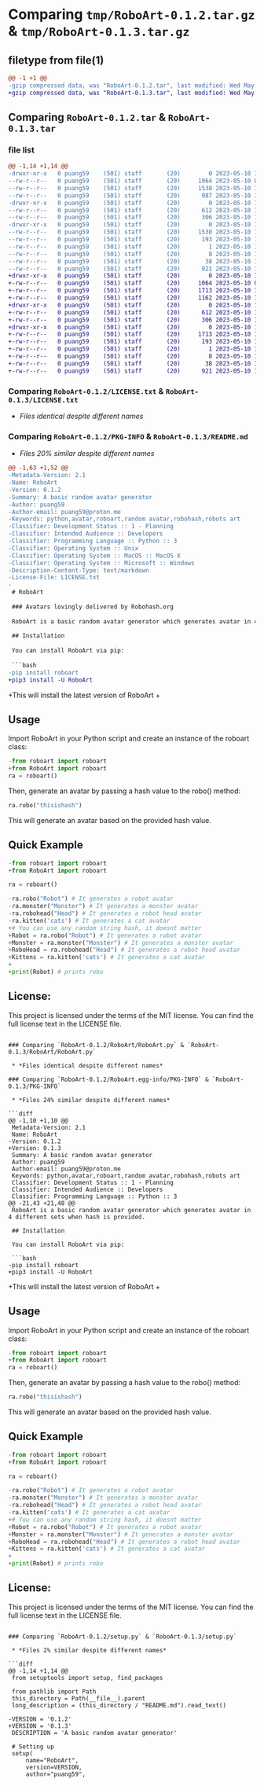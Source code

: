 # Comparing `tmp/RoboArt-0.1.2.tar.gz` & `tmp/RoboArt-0.1.3.tar.gz`

## filetype from file(1)

```diff
@@ -1 +1 @@
-gzip compressed data, was "RoboArt-0.1.2.tar", last modified: Wed May 10 11:53:34 2023, max compression
+gzip compressed data, was "RoboArt-0.1.3.tar", last modified: Wed May 10 11:59:46 2023, max compression
```

## Comparing `RoboArt-0.1.2.tar` & `RoboArt-0.1.3.tar`

### file list

```diff
@@ -1,14 +1,14 @@
-drwxr-xr-x   0 puang59    (501) staff       (20)        0 2023-05-10 11:53:34.399949 RoboArt-0.1.2/
--rw-r--r--   0 puang59    (501) staff       (20)     1064 2023-05-10 08:26:19.000000 RoboArt-0.1.2/LICENSE.txt
--rw-r--r--   0 puang59    (501) staff       (20)     1538 2023-05-10 11:53:34.399825 RoboArt-0.1.2/PKG-INFO
--rw-r--r--   0 puang59    (501) staff       (20)      987 2023-05-10 11:30:24.000000 RoboArt-0.1.2/README.md
-drwxr-xr-x   0 puang59    (501) staff       (20)        0 2023-05-10 11:53:34.399096 RoboArt-0.1.2/RoboArt/
--rw-r--r--   0 puang59    (501) staff       (20)      612 2023-05-10 11:33:04.000000 RoboArt-0.1.2/RoboArt/RoboArt.py
--rw-r--r--   0 puang59    (501) staff       (20)      306 2023-05-10 11:53:18.000000 RoboArt-0.1.2/RoboArt/__init__.py
-drwxr-xr-x   0 puang59    (501) staff       (20)        0 2023-05-10 11:53:34.399641 RoboArt-0.1.2/RoboArt.egg-info/
--rw-r--r--   0 puang59    (501) staff       (20)     1538 2023-05-10 11:53:34.000000 RoboArt-0.1.2/RoboArt.egg-info/PKG-INFO
--rw-r--r--   0 puang59    (501) staff       (20)      193 2023-05-10 11:53:34.000000 RoboArt-0.1.2/RoboArt.egg-info/SOURCES.txt
--rw-r--r--   0 puang59    (501) staff       (20)        1 2023-05-10 11:53:34.000000 RoboArt-0.1.2/RoboArt.egg-info/dependency_links.txt
--rw-r--r--   0 puang59    (501) staff       (20)        8 2023-05-10 11:53:34.000000 RoboArt-0.1.2/RoboArt.egg-info/top_level.txt
--rw-r--r--   0 puang59    (501) staff       (20)       38 2023-05-10 11:53:34.399996 RoboArt-0.1.2/setup.cfg
--rw-r--r--   0 puang59    (501) staff       (20)      921 2023-05-10 11:53:26.000000 RoboArt-0.1.2/setup.py
+drwxr-xr-x   0 puang59    (501) staff       (20)        0 2023-05-10 11:59:46.228991 RoboArt-0.1.3/
+-rw-r--r--   0 puang59    (501) staff       (20)     1064 2023-05-10 08:26:19.000000 RoboArt-0.1.3/LICENSE.txt
+-rw-r--r--   0 puang59    (501) staff       (20)     1713 2023-05-10 11:59:46.228861 RoboArt-0.1.3/PKG-INFO
+-rw-r--r--   0 puang59    (501) staff       (20)     1162 2023-05-10 11:59:21.000000 RoboArt-0.1.3/README.md
+drwxr-xr-x   0 puang59    (501) staff       (20)        0 2023-05-10 11:59:46.228134 RoboArt-0.1.3/RoboArt/
+-rw-r--r--   0 puang59    (501) staff       (20)      612 2023-05-10 11:33:04.000000 RoboArt-0.1.3/RoboArt/RoboArt.py
+-rw-r--r--   0 puang59    (501) staff       (20)      306 2023-05-10 11:53:18.000000 RoboArt-0.1.3/RoboArt/__init__.py
+drwxr-xr-x   0 puang59    (501) staff       (20)        0 2023-05-10 11:59:46.228670 RoboArt-0.1.3/RoboArt.egg-info/
+-rw-r--r--   0 puang59    (501) staff       (20)     1713 2023-05-10 11:59:46.000000 RoboArt-0.1.3/RoboArt.egg-info/PKG-INFO
+-rw-r--r--   0 puang59    (501) staff       (20)      193 2023-05-10 11:59:46.000000 RoboArt-0.1.3/RoboArt.egg-info/SOURCES.txt
+-rw-r--r--   0 puang59    (501) staff       (20)        1 2023-05-10 11:59:46.000000 RoboArt-0.1.3/RoboArt.egg-info/dependency_links.txt
+-rw-r--r--   0 puang59    (501) staff       (20)        8 2023-05-10 11:59:46.000000 RoboArt-0.1.3/RoboArt.egg-info/top_level.txt
+-rw-r--r--   0 puang59    (501) staff       (20)       38 2023-05-10 11:59:46.229034 RoboArt-0.1.3/setup.cfg
+-rw-r--r--   0 puang59    (501) staff       (20)      921 2023-05-10 11:59:38.000000 RoboArt-0.1.3/setup.py
```

### Comparing `RoboArt-0.1.2/LICENSE.txt` & `RoboArt-0.1.3/LICENSE.txt`

 * *Files identical despite different names*

### Comparing `RoboArt-0.1.2/PKG-INFO` & `RoboArt-0.1.3/README.md`

 * *Files 20% similar despite different names*

```diff
@@ -1,63 +1,52 @@
-Metadata-Version: 2.1
-Name: RoboArt
-Version: 0.1.2
-Summary: A basic random avatar generator
-Author: puang59
-Author-email: puang59@proton.me
-Keywords: python,avatar,roboart,random avatar,robohash,robots art
-Classifier: Development Status :: 1 - Planning
-Classifier: Intended Audience :: Developers
-Classifier: Programming Language :: Python :: 3
-Classifier: Operating System :: Unix
-Classifier: Operating System :: MacOS :: MacOS X
-Classifier: Operating System :: Microsoft :: Windows
-Description-Content-Type: text/markdown
-License-File: LICENSE.txt
-
 # RoboArt
 
 ### Avatars lovingly delivered by Robohash.org
 
 RoboArt is a basic random avatar generator which generates avatar in 4 different sets when hash is provided.
 
 ## Installation
 
 You can install RoboArt via pip:
 
 ```bash
-pip install roboart
+pip3 install -U RoboArt
 ```
 
+This will install the latest version of RoboArt
+
 ## Usage
 
 Import RoboArt in your Python script and create an instance of the roboart class:
 
 ```python
-from roboart import roboart
+from RoboArt import roboart
 ra = roboart()
 ```
 
 Then, generate an avatar by passing a hash value to the robo() method:
 
 ```python
 ra.robo("thisishash")
 ```
 
 This will generate an avatar based on the provided hash value.
 
 ## Quick Example
 
 ```python
-from roboart import roboart
+from RoboArt import roboart
 
 ra = roboart()
 
-ra.robo("Robot") # It generates a robot avatar
-ra.monster("Monster") # It generates a monster avatar
-ra.robohead("Head") # It generates a robot head avatar
-ra.kitten('cats') # It generates a cat avatar
+# You can use any random string hash, it doesnt matter
+Robot = ra.robo("Robot") # It generates a robot avatar
+Monster = ra.monster("Monster") # It generates a monster avatar
+RoboHead = ra.robohead("Head") # It generates a robot head avatar
+Kittens = ra.kitten('cats') # It generates a cat avatar
+
+print(Robot) # prints robo
 ```
 
 ## License:
 
 This project is licensed under the terms of the MIT license. You can find the full license text in the LICENSE file.
```

### Comparing `RoboArt-0.1.2/RoboArt/RoboArt.py` & `RoboArt-0.1.3/RoboArt/RoboArt.py`

 * *Files identical despite different names*

### Comparing `RoboArt-0.1.2/RoboArt.egg-info/PKG-INFO` & `RoboArt-0.1.3/PKG-INFO`

 * *Files 24% similar despite different names*

```diff
@@ -1,10 +1,10 @@
 Metadata-Version: 2.1
 Name: RoboArt
-Version: 0.1.2
+Version: 0.1.3
 Summary: A basic random avatar generator
 Author: puang59
 Author-email: puang59@proton.me
 Keywords: python,avatar,roboart,random avatar,robohash,robots art
 Classifier: Development Status :: 1 - Planning
 Classifier: Intended Audience :: Developers
 Classifier: Programming Language :: Python :: 3
@@ -21,43 +21,48 @@
 RoboArt is a basic random avatar generator which generates avatar in 4 different sets when hash is provided.
 
 ## Installation
 
 You can install RoboArt via pip:
 
 ```bash
-pip install roboart
+pip3 install -U RoboArt
 ```
 
+This will install the latest version of RoboArt
+
 ## Usage
 
 Import RoboArt in your Python script and create an instance of the roboart class:
 
 ```python
-from roboart import roboart
+from RoboArt import roboart
 ra = roboart()
 ```
 
 Then, generate an avatar by passing a hash value to the robo() method:
 
 ```python
 ra.robo("thisishash")
 ```
 
 This will generate an avatar based on the provided hash value.
 
 ## Quick Example
 
 ```python
-from roboart import roboart
+from RoboArt import roboart
 
 ra = roboart()
 
-ra.robo("Robot") # It generates a robot avatar
-ra.monster("Monster") # It generates a monster avatar
-ra.robohead("Head") # It generates a robot head avatar
-ra.kitten('cats') # It generates a cat avatar
+# You can use any random string hash, it doesnt matter
+Robot = ra.robo("Robot") # It generates a robot avatar
+Monster = ra.monster("Monster") # It generates a monster avatar
+RoboHead = ra.robohead("Head") # It generates a robot head avatar
+Kittens = ra.kitten('cats') # It generates a cat avatar
+
+print(Robot) # prints robo
 ```
 
 ## License:
 
 This project is licensed under the terms of the MIT license. You can find the full license text in the LICENSE file.
```

### Comparing `RoboArt-0.1.2/setup.py` & `RoboArt-0.1.3/setup.py`

 * *Files 2% similar despite different names*

```diff
@@ -1,14 +1,14 @@
 from setuptools import setup, find_packages
 
 from pathlib import Path
 this_directory = Path(__file__).parent
 long_description = (this_directory / "README.md").read_text()
 
-VERSION = '0.1.2'
+VERSION = '0.1.3'
 DESCRIPTION = 'A basic random avatar generator'
 
 # Setting up
 setup(
     name="RoboArt",
     version=VERSION,
     author="puang59",
```

